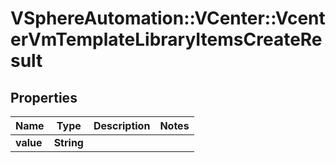 # VSphereAutomation::VCenter::VcenterVmTemplateLibraryItemsCreateResult

## Properties
Name | Type | Description | Notes
------------ | ------------- | ------------- | -------------
**value** | **String** |  | 


